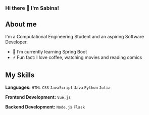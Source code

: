 ### Hi there 👋 I'm Sabina!

## About me
I'm a Computational Engineering Student and an aspiring Software Developer. 

- 🌱 I’m currently learning Spring Boot 
- ⚡ Fun fact: I love coffee, watching movies and reading comics 

## My Skills 
**Languages:** `HTML` `CSS` `JavaScript` `Java` `Python` `Julia`  

**Frontend Development:** `Vue.js`  

**Backend Development:** `Node.js` `Flask`

<!--- **sabinabakh/sabinabakh** is a ✨ _special_ ✨ repository because its `README.md` (this file) appears on your GitHub profile.

Here are some ideas to get you started:
- 🔭 I’m currently working on ...
- 🌱 I’m currently learning ...
- 👯 I’m looking to collaborate on ...
- 🤔 I’m looking for help with ...
- 🥅 2024 Goals:
- 💬 Ask me about ...
- 📫 How to reach me: ...
- 😄 Pronouns: ...
- ⚡ Fun fact: ...
--->
